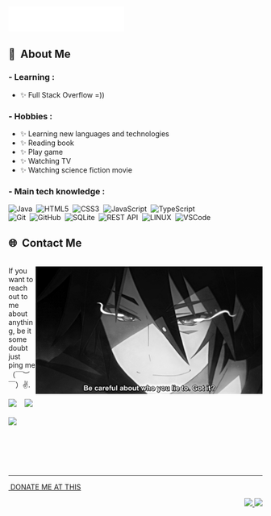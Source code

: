 <img src="assets/header.svg"></img>

## :space_invader: &nbsp;About Me
### - Learning :
- ✨ Full Stack Overflow =))

### - Hobbies : 
- ✨ Learning new languages and technologies
- ✨ Reading book
- ✨ Play game
- ✨ Watching TV
- ✨ Watching science fiction movie

### - Main tech knowledge :

![Java](https://img.shields.io/badge/JAVA-007396.svg?&style=flat&logo=java&logoColor=white)&nbsp;
![HTML5](https://img.shields.io/badge/HTML5-E34F26.svg?&style=flat&logo=html5&logoColor=white)&nbsp;
![CSS3](https://img.shields.io/badge/CSS3-%231572B6.svg?&style=flat&logo=css3&logoColor=white)&nbsp;
![JavaScript](https://img.shields.io/badge/JAVASCRIPT-323330.svg?&style=flat&logo=javascript&logoColor=%23F7DF1E)&nbsp;
![TypeScript](https://img.shields.io/badge/TYPESCRIPT-%23007ACC.svg?&style=flat&logo=typescript&logoColor=white)&nbsp;\
![Git](https://img.shields.io/badge/GIT-%23F05033.svg?&style=flat&logo=git&logoColor=white)&nbsp;
![GitHub](https://img.shields.io/badge/GITHUB-%23121011.svg?&style=flat&logo=github&logoColor=white)&nbsp;
![SQLite](https://img.shields.io/badge/SQLITE-003B57.svg?&style=flat&logo=sqlite&logoColor=white)&nbsp;
![REST API](https://img.shields.io/badge/REST-02569B.svg?&style=flat&logo=rest&logoColor=white)&nbsp;
![LINUX](https://img.shields.io/badge/LINUX-FCC624?style=flat-square&logo=linux&logoColor=black)&nbsp;
![VSCode](https://img.shields.io/badge/VSCODE-007ACC.svg?&style=flat&logo=visual-studio-code)&nbsp;


## 🌐 &nbsp;Contact Me
<p>
  <br>
  
  <img hight="320" width="450" align="right" alt="GIF" src="assets/lie.gif">
  If you want to reach out to me about anything, be it some doubt just ping me （￣︶￣）✌️.
  
  <a href="mailto:cbvuong.20it5@vku.udn.vn"><img src="https://img.shields.io/badge/gmail-%23D14836.svg?&style=for-the-badge&logo=gmail&logoColor=white" /></a>&nbsp;&nbsp;&nbsp;
  <a href="https://www.facebook.com/eric.24.14/"><img src="https://img.shields.io/badge/facebook-%233B5998.svg?&style=for-the-badge&logo=facebook&logoColor=white" /></a>&nbsp;&nbsp;
  <br>
  <br>
  <a href="https://www.instagram.com/vuong_1402/"><img src="https://img.shields.io/badge/instagram-%23dc2743.svg?&style=for-the-badge&logo=instagram&logoColor=white" /></a>&nbsp;&nbsp;&nbsp;
<p/>
<br>
<br>
<br>
<br>
<hr/>

<p align="center">
     </div>
                                                                                    <div class="page-item-wrap relative">
                        <div class="page-item flex-both-center absolute"></div>
                        <a target="_blank" rel="noopener nofollow" class="page-item-each py-10 flex-both-center "
                           href="https://nhantien.momo.vn/0977915757">
                                                            <img
                                    class="link-each-image"
                                    data-src="https://imgur.com/kfnQnuv.png"
                                    alt=""
                                />
                                                        <span class="item-title text-center">DONATE ME AT THIS </span>
                                                                            </div>
</p>
<p align="right">
<img src="https://komarev.com/ghpvc/?username=ProCoderMew&style=plastic&label=Views" />
<img src="https://badges.pufler.dev/visits/ProCoderMew/ProCoderMew?color=black&logo=github" />
</p>
